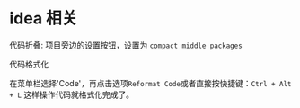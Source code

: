 # idea 相关

代码折叠: 项目旁边的设置按钮，设置为 `compact middle packages`

代码格式化

在菜单栏选择'Code'，再点击选项`Reformat Code`或者直接按快捷键：`Ctrl + Alt + L` 这样操作代码就格式化完成了。
